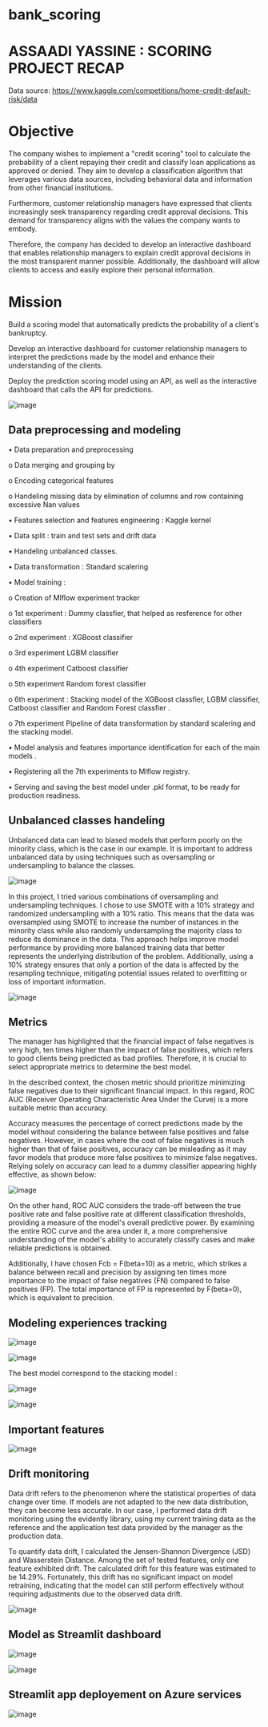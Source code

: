 # bank_scoring
# ASSAADI YASSINE : SCORING PROJECT RECAP
Data source: https://www.kaggle.com/competitions/home-credit-default-risk/data

# Objective
The company wishes to implement a "credit scoring" tool to calculate the probability of a client repaying their credit and classify loan applications as approved or denied. They aim to develop a classification algorithm that leverages various data sources, including behavioral data and information from other financial institutions.

Furthermore, customer relationship managers have expressed that clients increasingly seek transparency regarding credit approval decisions. This demand for transparency aligns with the values the company wants to embody.

Therefore, the company has decided to develop an interactive dashboard that enables relationship managers to explain credit approval decisions in the most transparent manner possible. Additionally, the dashboard will allow clients to access and easily explore their personal information.

# Mission
Build a scoring model that automatically predicts the probability of a client's bankruptcy.

Develop an interactive dashboard for customer relationship managers to interpret the predictions made by the model and enhance their understanding of the clients.

Deploy the prediction scoring model using an API, as well as the interactive dashboard that calls the API for predictions.

![image](https://github.com/Yassaadi/bank_scoring/assets/106546639/45b0970c-bccd-4b58-a354-a73325509c29)

## Data preprocessing and modeling 

•	Data preparation and preprocessing  

 o Data merging and grouping by
 
 o Encoding categorical features 
 
 o	Handeling missing data by elimination of columns and row containing excessive Nan values

•	Features selection and features engineering : Kaggle kernel

•	Data split : train and test sets and drift data

•	Handeling unbalanced classes.

•	Data transformation : Standard scalering

•	Model training : 

o	Creation of Mlflow experiment tracker

o	1st experiment : Dummy classfier, that helped as resference for other classifiers 

o	2nd experiment : XGBoost classifier

o	3rd experiment LGBM classifier

o	4th experiment Catboost classifier

o	5th experiment Random forest classifier 

o	6th experiment : Stacking model of the XGBoost classfier, LGBM classifier, Catboost classifier and Random Forest classfier .

o	7th experiment Pipeline of data transformation by standard scalering and the stacking model.

•	Model analysis and features importance identification for each of the main models .

•	Registering all the 7th experiments to Mlflow registry.

•	Serving and saving the best model under .pkl format, to be ready for production readiness.

## Unbalanced classes handeling 

Unbalanced data can lead to biased models that perform poorly on the minority class, which is the case in our example. It is important to address unbalanced data by using techniques such as oversampling or undersampling to balance the classes.

![image](https://github.com/Yassaadi/bank_scoring/assets/106546639/c022f080-aa50-4f19-b762-d5ffeb40bd15)

In this project, I tried various combinations of oversampling and undersampling techniques. I chose to use SMOTE with a 10% strategy and randomized undersampling with a 10% ratio. This means that the data was oversampled using SMOTE to increase the number of instances in the minority class while also randomly undersampling the majority class to reduce its dominance in the data. This approach helps improve model performance by providing more balanced training data that better represents the underlying distribution of the problem. Additionally, using a 10% strategy ensures that only a portion of the data is affected by the resampling technique, mitigating potential issues related to overfitting or loss of important information.

![image](https://github.com/Yassaadi/bank_scoring/assets/106546639/65b40e51-8238-46be-bfae-14556e22078b)


## Metrics 

The manager has highlighted that the financial impact of false negatives is very high, ten times higher than the impact of false positives, which refers to good clients being predicted as bad profiles. Therefore, it is crucial to select appropriate metrics to determine the best model.

In the described context, the chosen metric should prioritize minimizing false negatives due to their significant financial impact. In this regard, ROC AUC (Receiver Operating Characteristic Area Under the Curve) is a more suitable metric than accuracy.

Accuracy measures the percentage of correct predictions made by the model without considering the balance between false positives and false negatives. However, in cases where the cost of false negatives is much higher than that of false positives, accuracy can be misleading as it may favor models that produce more false positives to minimize false negatives. Relying solely on accuracy can lead to a dummy classifier appearing highly effective, as shown below:

![image](https://github.com/Yassaadi/bank_scoring/assets/106546639/93e106e7-98d8-48d1-9d12-402c33998fc3)

On the other hand, ROC AUC considers the trade-off between the true positive rate and false positive rate at different classification thresholds, providing a measure of the model's overall predictive power. By examining the entire ROC curve and the area under it, a more comprehensive understanding of the model's ability to accurately classify cases and make reliable predictions is obtained.

Additionally, I have chosen Fcb = F(beta=10) as a metric, which strikes a balance between recall and precision by assigning ten times more importance to the impact of false negatives (FN) compared to false positives (FP). The total importance of FP is represented by F(beta=0), which is equivalent to precision.

## Modeling experiences tracking 

![image](https://github.com/Yassaadi/bank_scoring/assets/106546639/e5591b8d-a7ca-41f5-9250-f4573369bd6c)

![image](https://github.com/Yassaadi/bank_scoring/assets/106546639/288e41d3-3392-476e-bf9c-4378bea068ed)


The best model correspond to the stacking model :

![image](https://github.com/Yassaadi/bank_scoring/assets/106546639/00ece513-ed44-4aba-82b2-0481e734ec2d)


![image](https://github.com/Yassaadi/bank_scoring/assets/106546639/c73c1730-663f-44da-a8e0-19c250ef70a6)


## Important features

![image](https://github.com/Yassaadi/bank_scoring/assets/106546639/f11938f2-0710-4a64-a62e-908fc7aa56da)

## Drift monitoring 

Data drift refers to the phenomenon where the statistical properties of data change over time. If models are not adapted to the new data distribution, they can become less accurate. In our case, I performed data drift monitoring using the evidently library, using my current training data as the reference and the application test data provided by the manager as the production data.

To quantify data drift, I calculated the Jensen-Shannon Divergence (JSD) and Wasserstein Distance. Among the set of tested features, only one feature exhibited drift. The calculated drift for this feature was estimated to be 14.29%. Fortunately, this drift has no significant impact on model retraining, indicating that the model can still perform effectively without requiring adjustments due to the observed data drift.

![image](https://github.com/Yassaadi/bank_scoring/assets/106546639/d828fb87-c0a7-4574-8860-c90a2a8e436c)


## Model as Streamlit dashboard

![image](https://github.com/Yassaadi/bank_scoring/assets/106546639/b87dba9e-bcc3-4c1a-a733-ca42a3f88864)

![image](https://github.com/Yassaadi/bank_scoring/assets/106546639/aefbcb39-1dd4-4f78-a5b9-94a42967d0de)

## Streamlit app deployement on Azure services

![image](https://github.com/Yassaadi/bank_scoring/assets/106546639/a6a6088b-6962-4283-960a-3d7ae3466398)




 
 
 
 
